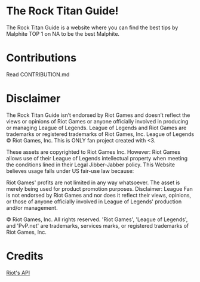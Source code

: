 # The Rock Titan Guide!

The Rock Titan Guide is a website where you can find the best tips by Malphite TOP 1 on NA to be the best Malphite.


# Contributions

Read CONTRIBUTION.md

# Disclaimer

The Rock Titan Guide isn’t endorsed by Riot Games and doesn’t reflect the views or opinions of Riot Games or anyone officially involved in producing or managing League of Legends. League of Legends and Riot Games are trademarks or registered trademarks of Riot Games, Inc. League of Legends © Riot Games, Inc.
This is ONLY fan project created with <3.

These assets are copyrighted to Riot Games Inc.
However: Riot Games allows use of their League of Legends intellectual property when meeting the conditions lined in their Legal Jibber-Jabber policy.
This Website believes usage falls under US fair-use law because:

Riot Games' profits are not limited in any way whatsoever.
The asset is merely being used for product promotion purposes.
Disclaimer: League Fan is not endorsed by Riot Games and nor does it reflect their views, opinions, or those of anyone officially involved in League of Legends' production and/or management.

© Riot Games, Inc. All rights reserved. 'Riot Games', 'League of Legends', and 'PvP.net' are trademarks, services marks, or registered trademarks of Riot Games, Inc.

# Credits

[Riot's API](https://developer.riotgames.com/)
